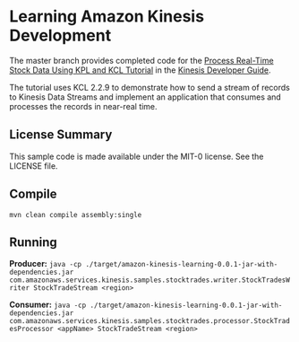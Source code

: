 # Learning Amazon Kinesis Development

The master branch provides completed code for the [Process Real-Time Stock Data Using KPL and KCL Tutorial][learning-kinesis]  in the [Kinesis Developer Guide][kinesis-developer-guide].

The tutorial uses KCL 2.2.9 to demonstrate how to send a stream of records to Kinesis Data Streams and implement an application that consumes and processes the records in near-real time. 

[learning-kinesis]:  https://docs.aws.amazon.com/streams/latest/dev/tutorial-stock-data-kplkcl.html
[kinesis-developer-guide]: http://docs.aws.amazon.com/kinesis/latest/dev/introduction.html

## License Summary

This sample code is made available under the MIT-0 license. See the LICENSE file.

## Compile
`mvn clean compile assembly:single`

## Running 
**Producer:** `java -cp ./target/amazon-kinesis-learning-0.0.1-jar-with-dependencies.jar  com.amazonaws.services.kinesis.samples.stocktrades.writer.StockTradesWriter StockTradeStream <region>`

**Consumer:**  `java -cp ./target/amazon-kinesis-learning-0.0.1-jar-with-dependencies.jar  com.amazonaws.services.kinesis.samples.stocktrades.processor.StockTradesProcessor <appName> StockTradeStream <region>`
